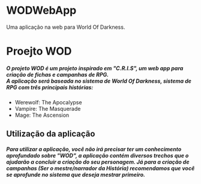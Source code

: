 # WODWebApp
Uma aplicação na web para World Of Darkness.

<h1>Proejto WOD</h1>
<h5>O projeto WOD é um projeto inspirado em "C.R.I.S", um web app para criação de fichas e campanhas de RPG.<br>
  A aplicação será baseada no sistema de World Of Darkness, sistema de RPG com três principais histórias:</h5>
    <ul>
        <li>Werewolf: The Apocalypse</li>
        <li>Vampire: The Masquerade</li> 
        <li>Mage: The Ascension</li>
    </ul>

  <h2>Utilização da aplicação</h2>

  <h5>Para utilizar a aplicação, você não irá precisar ter um conhecimento aprofundado sobre "WOD",
  a aplicação contém diversos trechos que o ajudarão a concluir a criação do seu personagem.
  Já para a criação de campanhas (Ser o mestre/narrador da História) recomendamos que você se aprofunde
  no sistema que deseja mestrar primeiro.</h5>
